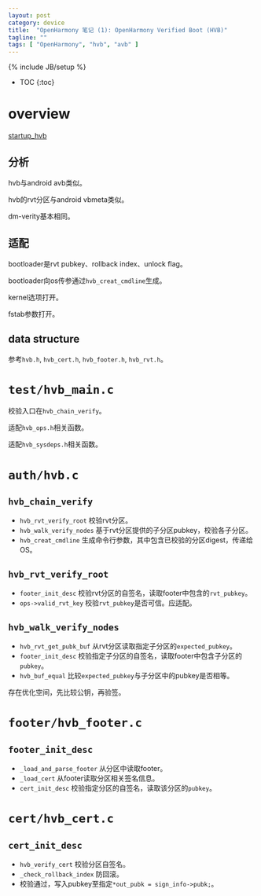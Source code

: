 ```yaml
---
layout: post
category: device
title:  "OpenHarmony 笔记 (1): OpenHarmony Verified Boot (HVB)"
tagline: ""
tags: [ "OpenHarmony", "hvb", "avb" ] 
---
```

{% include JB/setup %}

* TOC
{:toc}

# overview

[startup_hvb](https://gitee.com/openharmony/startup_hvb)

## 分析

hvb与android avb类似。

hvb的rvt分区与android vbmeta类似。

dm-verity基本相同。

## 适配

bootloader是rvt pubkey、rollback index、unlock flag。

bootloader向os传参通过`hvb_creat_cmdline`生成。

kernel选项打开。

fstab参数打开。

## data structure

参考`hvb.h`, `hvb_cert.h`, `hvb_footer.h`, `hvb_rvt.h`。

# `test/hvb_main.c`

校验入口在`hvb_chain_verify`。

适配`hvb_ops.h`相关函数。

适配`hvb_sysdeps.h`相关函数。

# `auth/hvb.c`

## `hvb_chain_verify`

- `hvb_rvt_verify_root` 校验rvt分区。
- `hvb_walk_verify_nodes` 基于rvt分区提供的子分区pubkey，校验各子分区。
- `hvb_creat_cmdline` 生成命令行参数，其中包含已校验的分区digest，传递给OS。

## `hvb_rvt_verify_root`

- `footer_init_desc` 校验rvt分区的自签名，读取footer中包含的`rvt_pubkey`。
- `ops->valid_rvt_key` 校验`rvt_pubkey`是否可信。应适配。

## `hvb_walk_verify_nodes`

- `hvb_rvt_get_pubk_buf` 从rvt分区读取指定子分区的`expected_pubkey`。
- `footer_init_desc` 校验指定子分区的自签名，读取footer中包含子分区的`pubkey`。
- `hvb_buf_equal` 比较`expected_pubkey`与子分区中的pubkey是否相等。

存在优化空间，先比较公钥，再验签。

# `footer/hvb_footer.c`

## `footer_init_desc`

- `_load_and_parse_footer` 从分区中读取footer。
- `_load_cert` 从footer读取分区相关签名信息。
- `cert_init_desc` 校验指定分区的自签名，读取该分区的`pubkey`。

# `cert/hvb_cert.c`

## `cert_init_desc`

- `hvb_verify_cert` 校验分区自签名。
- `_check_rollback_index` 防回滚。
- 校验通过，写入pubkey至指定`*out_pubk = sign_info->pubk;`。


